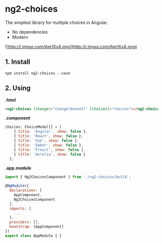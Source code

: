 # ng2-choices

The simplest library for multiple choices in Angular.

- No dependencies
- Modern

![http://i.imgur.com/AerIXxA.png](http://i.imgur.com/AerIXxA.png)

## 1. Install
`npm install ng2-choices --save`

## 2. Using

**.html**
``` html
<ng2-choices (change)="change($event)" [choices]="choices"></ng2-choices>
```

**.component**

``` js
choices: ChoiceModel[] = [
    { title: 'Angular', show: false },
    { title: 'React', show: false },
    { title: 'Vue', show: false },
    { title: 'Ember', show: false },
    { title: 'Preact', show: false },
    { title: 'Aurelia', show: false }
  ];
```

**.app.module**

``` js
import { Ng2ChoicesComponent } from './ng2-choices/build';

@NgModule({
  declarations: [
    AppComponent,
    Ng2ChoicesComponent
  ],
  imports: [
    ...
  ],
  providers: [],
  bootstrap: [AppComponent]
})
export class AppModule { }
```








